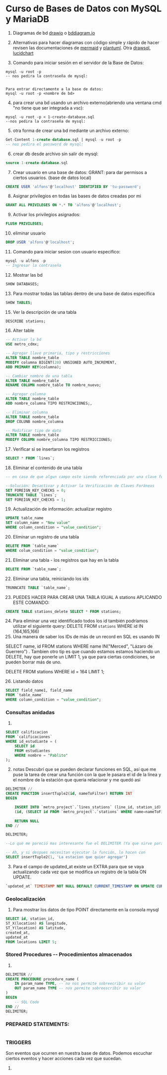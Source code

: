 # Curso de Bases de Datos con MySQL y MariaDB


1. Diagramas de bd [drawio](https://www.drawio.com/) o [bddiagram.io](https://dbdiagram.io/d)
2. Alternativas para hacer diagramas con código simple y rápido de hacer revisen las documentaciones de [mermaid](https://mermaid.live/) y [plantuml](https://plantuml.com/es/). Otra [drawsql](https://drawsql.app/), [lucidchart](https://www.lucidchart.com/)

3. Comando para iniciar sesión en el servidor de la Base de Datos:
```
mysql -u root -p
-- nos pedira la contraseña de mysql:


Para entrar directamente a la base de datos:
mysql -u root -p <nombre de bd>
```
4. para crear una bd usando un archivo externo(abriendo una ventana cmd "no tiene que ser integrada a vsc):
```
mysql -u root -p < 1-create-database.sql
--nos pedira la contraseña de mysql:
```
5. otra forma de crear una bd mediante un archivo externo:
```sql
Get-Content 1-create-database.sql | mysql -u root -p 
-- nos pedira el password de mysql:
```
6. crear db desde archivo sin salir de mysql:
```sql
source 1-create-database.sql
```


7. Crear usuario en una base de datos: GRANT: para dar permisos a ciertos usuarios. (base de datos local)
```sql
CREATE USER 'alfons'@'localhost' IDENTIFIED BY 'tu-password';
```
8. Asignar privilegios en todas las bases de datos creadas por mi
```sql
GRANT ALL PRIVILEGES ON *.* TO 'alfons'@'localhost';
```
9. Activar los privilegios asignados:
```sql
FLUSH PRIVILEGES;
```

10. eliminar usuario
```sql
DROP USER 'alfons'@'localhost';
```
11. Comando para iniciar sesion con usuario especifico:
```sql
mysql -u alfons -p
-- Ingresar la contraseña
```

12. Mostrar las bd
```sql
SHOW DATABASES;
```
13. Para mostrar todas las tablas dentro de una base de datos específica 
```sql
SHOW TABLES;
```

15. Ver la descripción de una tabla 
```sql
DESCRIBE stations;
```
16. Alter table
```sql
-- Activar la bd
USE metro_cdmx;

-- Agregar llave primaria, tipo y restricciones
ALTER TABLE nombre_table
MODIFY columna BIGINT(20) UNSIGNED AUTO_INCREMENT,
ADD PRIMARY KEY(columna);

-- Cambiar nombre de una tabla
ALTER TABLE nombre_table
RENAME COLUMN nombre_table TO nombre_nuevo;

-- Agregar columna
ALTER TABLE nombre_table
ADD nombre_columna TIPO RESTRINCIONES;,

-- Eliminar columna
ALTER TABLE nombre_table
DROP COLUNB nombre_columna

-- Modificar tipo de dato
ALTER TABLE nombre_table
MODIFY COLUMN nombre_columna TIPO RESTRICCIONES;
```


17. Verificar si se insertaron los registros
```sql
SELECT * FROM `lines`;
```

18. Eliminar el contenido de una tabla
```sql
-- en caso de que algun campo este siendo referenciada por una clave foranea. No se puede eliminar por restricciones de integridad referencial 

--Solución: Desactivar y Activar la Verificación de Claves Foráneas
SET FOREIGN_KEY_CHECKS = 0;
TRUNCATE TABLE `lines`;
SET FOREIGN_KEY_CHECKS = 1;
```
19. Actualización de información: actualizar registro
```sql
UPDATE table_name
SET column_name = "New value"
WHERE column_condition = "value_condition";
```

20. Eliminar un registro de una tabla 
```sql
DELETE FROM `table_name`
WHERE colum_condition = "value_condition";
```
21. Eliminar una tabla - los registros que hay en la tabla
```sql
DELETE FROM `table_name`;
```
22. Eliminar una tabla, reiniciando los ids
```sql
TRUNNCATE TABLE `table_name`;
```
23. PUEDES HACER PARA CREAR UNA TABLA IGUAL A stations APLICANDO ESTE COMANDO:
```sql
CREATE TABLE stations_delete SELECT * FROM stations;
```

24. Para eliminar una vez identificado todos los id también podríamos utilizar el siguiente query:
DELETE FROM `stations` WHERE id IN (164,165,166)
25. Una manera de saber los IDs de más de un record en SQL es usando IN


SELECT name, id FROM stations WHERE name IN("Merced", "Lázaro de Guerrero")
. Tambien otro tip es que cuando estamos estamos haciendo un DELETE, hay que ponerle un LIMIT 1, ya que para ciertas condiciones, se pueden borrar más de uno.


DELETE FROM stations
WHERE id = 164
LIMIT 1;


26. Listando datos
```sql
SELECT field_name1, field_name
FROM `table_name`
WHERE column_condition = "value_condition";
```


### Consultas anidadas
1. 
```sql
SELECT calificacion
FROM `calificaciones`
WHERE id_estudiante = (
    SELECT id
    FROM estudiantes
    WHERE nombre = "Pablito"
);
```
2. notas
Descubrí que se pueden declarar funciones en SQL, así que me puse la tarea de crear una función con la que le pasara el id de la linea y el nombre de la estación que queria relacionar y me quedó así

```sql
DELIMITER //
CREATE FUNCTION insertTuple2(id, nameToFilter) RETURN INT
BEGIN

	INSERT INTO `metro_project`.`lines_stations` (line_id, station_id) VALUES
	(id, (SELECT id FROM `metro_project`.`stations` WHERE name=nameToFilter))
	
    RETURN NULL
END //

DELIMITER;

--Lo que me pareció mas interesante fue el DELIMITER (Ya que sirve para cambiar el simbolo que representa el fin de una linea en SQL) y lo determinante que es para que funcione correctamente la sentencia, me pase dos noches sin poder avanzar por no entenderlo

-- Ah, y si despues necesitan ejecutar la función, lo hacen con
SELECT insertTuple2(1, 'La estacion que quier agregar')
```

3. Para el campo de updated_at existe un EXTRA para que se vaya actualizando cada vez que se modifica un registro de la tabla ON UPDATE.
```sql
`updated_at` TIMESTAMP NOT NULL DEFAULT CURRENT_TIMESTAMP ON UPDATE CURRENT_TIMESTAMP,
```


### Geolocalización
1. Para mostrar los datos de tipo POINT directamente en la consola mysql
```sql
SELECT id, station_id, 
ST_X(location) AS longitude, 
ST_Y(location) AS latitude, 
created_at, 
updated_at  
FROM locations LIMIT 5;
```



### Stored Procedures -- Procedimientos almacenados
1. 
```sql
DELIMITER //
CREATE PROCEDURE procedure_name (
    IN param_name TYPE, -- no nos permite sobreecribir su valor
    OUT param_name TYPE -- nos permite sobreescribir su valor
)
BEGIN
    -- SQL Code
END //
DELIMITER;
```

### PREPARED STATEMENTS: 
```sql

```


### TRIGGERS
Son eventos que ocurren en nuestra base de datos. Podemos escuchar ciertos eventos y hacer acciones cada vez que sucedan.

1. 
```sql

```
```sql

```
```sql

```